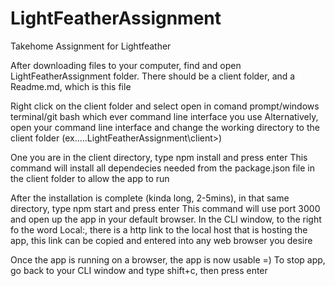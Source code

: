 # LightFeatherAssignment
Takehome Assignment for Lightfeather

After downloading files to your computer, find and open LightFeatherAssignment folder. There should be a client folder, and a Readme.md, which is this file

Right click on the client folder and select open in comand prompt/windows terminal/git bash which ever command line interface you use
Alternatively, open your command line interface and change the working directory to the client folder  (ex.....LightFeatherAssignment\client>)

One you are in the client directory, type npm install and press enter
This command will install all dependecies needed from the package.json file in the client folder to allow the app to run

After the installation is complete (kinda long, 2-5mins), in that same directory, type npm start and press enter
This command will use port 3000 and open up the app in your default browser.
In the CLI window, to the right fo the word Local:, there is a http link to the local host that is hosting the app, this link can be copied and entered into any web browser you desire

Once the app is running on a browser, the app is now usable =)
To stop app, go back to your CLI window and type shift+c, then press enter
